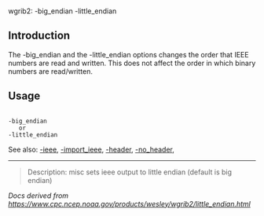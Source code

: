 ###

wgrib2: -big_endian -little_endian

## Introduction

The -big_endian and the
-little_endian
options changes the order that IEEE numbers are read and written. This
does not affect the order in which binary numbers are read/written.

## Usage

```

-big_endian
   or
-little_endian

```

See also:
[-ieee](./ieee.md),
[-import_ieee](./import_ieee.md),
[-header](./header.md),
[-no_header](./header.md),

---

> Description: misc sets ieee output to little endian (default is big endian)

_Docs derived from <https://www.cpc.ncep.noaa.gov/products/wesley/wgrib2/little_endian.html>_
